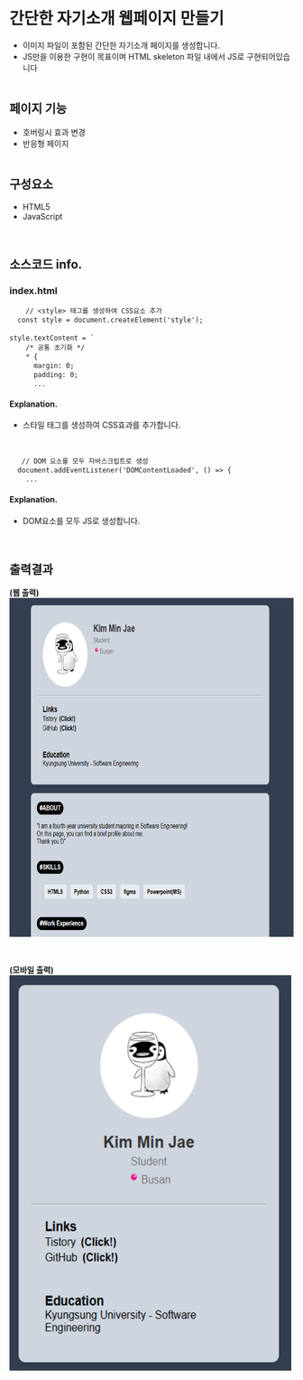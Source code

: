 # 간단한 자기소개 웹페이지 만들기

- 이미지 파일이 포함된 간단한 자기소개 페이지를 생성합니다.
- JS만을 이용한 구현이 목표이며 HTML skeleton 파일 내에서 JS로 구현되어있습니다
  <br><br>
## 페이지 기능

- 호버링시 효과 변경
- 반응형 페이지<br><br>

## 구성요소

- HTML5
- JavaScript
<br>

## 소스코드 info.

### index.html

```JS
    // <style> 태그를 생성하여 CSS요소 추가
  const style = document.createElement('style');

style.textContent = `
    /* 공통 초기화 */
    * {
      margin: 0;
      padding: 0;
      ...
```
#### Explanation.
- 스타일 태그를 생성하여 CSS효과를 추가합니다.
<br>

```JS
   // DOM 요소를 모두 자바스크립트로 생성
  document.addEventListener('DOMContentLoaded', () => {
    ...
```

#### Explanation.
- DOM요소를 모두 JS로 생성합니다.
<br>
       
## 출력결과

<b>(웹 출력)</b>
<br><img src="img01.png" width="700" height="600" title="px(픽셀) 크기 설정" alt="1번 이미지"></img><br/>

<br>

<b>(모바일 출력)</b>
<br><img src="img02.png" width="500" height="700" title="px(픽셀) 크기 설정" alt="2번 이미지"></img><br/>
